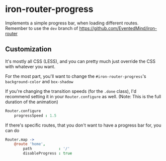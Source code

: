 # iron-router-progress

Implements a simple progress bar, when loading different routes.
Remember to use the `dev` branch of https://github.com/EventedMind/iron-router

## Customization

It's mostly all CSS (LESS), and you can pretty much just override the CSS with whatever you want.

For the most part, you'll want to change the `#iron-router-progress`'s `background-color` and `box-shadow`

If you're changing the transition speeds (for the `.done` class), I'd recommend setting it in your `Router.configure` as well. (Note: This is the full duration of the animation)
```coffee
Router.configure
	progressSpeed : 1.5
```

If there's specific routes, that you don't want to have a progress bar for, you can do
```coffee
Router.map ->
	@route 'home',
		path            : '/'
		disableProgress : true
```
